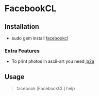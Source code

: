 FacebookCL
==========

Installation
------------

*  sudo gem install [facebookcl](http://rubygems.org/gems/facebookcl)

### Extra Features ###

*  To print photos in ascii-art you need [jp2a](http://csl.sublevel3.org/jp2a/)

Usage
-----

> facebook
> [FacebookCL] help
